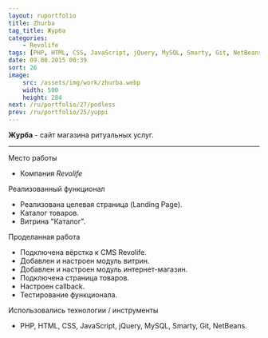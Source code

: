```yaml
---
layout: ruportfolio
title: Zhurba
tag_title: Журба
categories:
    - Revolife
tags: [PHP, HTML, CSS, JavaScript, jQuery, MySQL, Smarty, Git, NetBeans]
date: 09.08.2015 00:39
sort: 26
image: 
    src: /assets/img/work/zhurba.webp 
    width: 500
    height: 284
next: /ru/portfolio/27/podless
prev: /ru/portfolio/25/yuppi
---
```


**Журба** - сайт магазина ритуальных услуг.

---

Место работы

* Компания _Revolife_

Реализованный функционал

* Реализована целевая страница (Landing Page).
* Каталог товаров.
* Витрина "Каталог".

Проделанная работа

* Подключена вёрстка к CMS Revolife.
* Добавлен и настроен модуль витрин.
* Добавлен и настроен модуль интернет-магазин.
* Подключена страница товаров.
* Настроен сallback.
* Тестирование функционала.

Использовались технологии / инструменты

* PHP, HTML, CSS, JavaScript, jQuery, MySQL, Smarty, Git, NetBeans.
